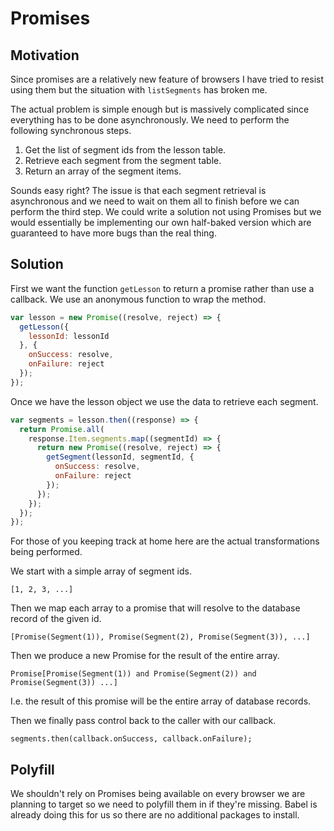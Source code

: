 # Promises

## Motivation

Since promises are a relatively new feature of browsers I have tried to resist
using them but the situation with `listSegments` has broken me.

The actual problem is simple enough but is massively complicated since
everything has to be done asynchronously. We need to perform the following
synchronous steps.

1. Get the list of segment ids from the lesson table.
2. Retrieve each segment from the segment table.
3. Return an array of the segment items.

Sounds easy right? The issue is that each segment retrieval is asynchronous and
we need to wait on them all to finish before we can perform the third step. We
could write a solution not using Promises but we would essentially be
implementing our own half-baked version which are guaranteed to have more bugs
than the real thing.

## Solution

First we want the function `getLesson` to return a promise rather than use a
callback. We use an anonymous function to wrap the method.

```js
var lesson = new Promise((resolve, reject) => {
  getLesson({
    lessonId: lessonId
  }, {
    onSuccess: resolve,
    onFailure: reject
  });
});
```

Once we have the lesson object we use the data to retrieve each segment.

```js
var segments = lesson.then((response) => {
  return Promise.all(
    response.Item.segments.map((segmentId) => {
      return new Promise((resolve, reject) => {
        getSegment(lessonId, segmentId, {
          onSuccess: resolve,
          onFailure: reject
        });
      });
    });
  });
});
```

For those of you keeping track at home here are the actual transformations being
performed.

We start with a simple array of segment ids.

```
[1, 2, 3, ...]
```

Then we map each array to a promise that will resolve to the database record of
the given id.

```
[Promise(Segment(1)), Promise(Segment(2), Promise(Segment(3)), ...]
```

Then we produce a new Promise for the result of the entire array.

```
Promise[Promise(Segment(1)) and Promise(Segment(2)) and Promise(Segment(3)) ...]
```

I.e. the result of this promise will be the entire array of database records.

Then we finally pass control back to the caller with our callback.

```
segments.then(callback.onSuccess, callback.onFailure);
```

## Polyfill

We shouldn't rely on Promises being available on every browser we are planning
to target so we need to polyfill them in if they're missing. Babel is already
doing this for us so there are no additional packages to install.
